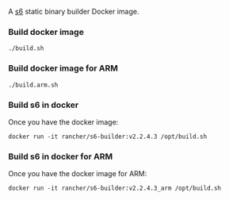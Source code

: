 A [s6](https://github.com/skarnet/s6) static binary builder Docker image.

### Build docker image

```
./build.sh
```

### Build docker image for ARM

```
./build.arm.sh
```

### Build s6 in docker

Once you have the docker image:

```
docker run -it rancher/s6-builder:v2.2.4.3 /opt/build.sh
```

### Build s6 in docker for ARM

Once you have the docker image for ARM:

```
docker run -it rancher/s6-builder:v2.2.4.3_arm /opt/build.sh
```
